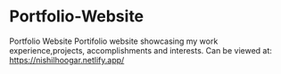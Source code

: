 # Portfolio-Website
Portfolio Website
Portifolio website showcasing my work experience,projects, accomplishments and interests.
Can be viewed at: https://nishilhoogar.netlify.app/
